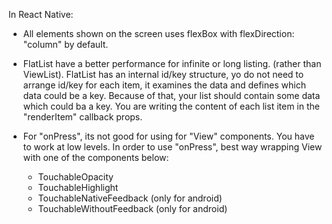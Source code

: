 In React Native:

- All elements shown on the screen uses flexBox with flexDirection: "column" by default.

- FlatList have a better performance for infinite or long listing. (rather than ViewList). FlatList has an internal id/key structure, yo do not need to arrange id/key for each item, it examines the data and defines which data could be a key. Because of that, your list should contain some data which could ba a key. You are writing the content of each list item in the "renderItem" callback props.

- For "onPress", its not good for using for "View" components. You have to work at low levels. In order to use "onPress", best way wrapping View with one of the components below:
  - TouchableOpacity
  - TouchableHighlight
  - TouchableNativeFeedback (only for android)
  - TouchableWithoutFeedback (only for android)
